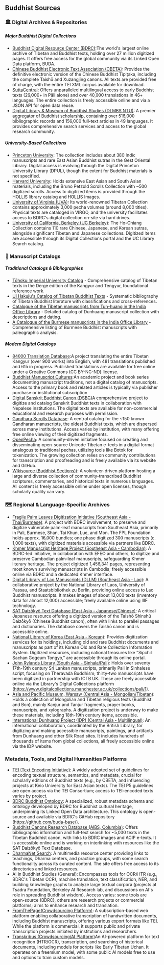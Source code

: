 ## Buddhist Sources
### 🏛️ Digital Archives & Repositories
##### Major Buddhist Digital Collections
 - [Buddhist Digital Resource Center (BDRC)](https://www.bdrc.io/):The world's largest online archive of Tibetan and Buddhist texts, holding over 27 million digitized pages. It offers free access for the global community via its Linked Open Data platform, BUDA.
 - [Chinese Buddhist Electronic Text Association (CBETA)](https://cbeta.org/): Provides the definitive electronic version of the Chinese Buddhist Tipiṭaka, including the complete Taishō and Xuzangjing canons. All texts are provided free of charge, with the entire TEI XML corpus available for download.
 - [SuttaCentral](https://suttacentral.net/): Offers unparalleled multilingual access to early Buddhist texts (26,000+ in Pāli alone) and over 40,000 translations in 46+ languages. The entire collection is freely accessible online and via a JSON API for open data reuse.
 - [Digital Library & Museum of Buddhist Studies (DLMBS NTU)](https://www.dlmbs.org/): A premier aggregator of Buddhist scholarship, containing over 516,000 bibliographic records and 156,000 full-text articles in 49 languages. It provides comprehensive search services and access to the global research community.

##### University-Based Collections
- [Princeton University](https://dpul.princeton.edu/buddhist): The collection includes about 380 Indic manuscripts and rare East Asian Buddhist sutras in the Gest Oriental Library. Digital access is evolving through the Digital Princeton University Library (DPUL), though the extent for Buddhist materials is not specified.
- [Harvard University](https://library.harvard.edu/collections/buddhist-studies): Holds extensive East Asian and South Asian materials, including the Bruno Petzold Scrolls Collection with ~500 digitized scrolls. Access to digitized items is provided through the HOLLIS library catalog and HOLLIS Images.
- [University of Virginia (UVA)](http://www.thlib.org/): Its world-renowned Tibetan Collection contains approximately 3,000 pecha volumes (around 8,000 titles). Physical texts are cataloged in VIRGO, and the university facilitates access to BDRC's digital collection on-site via hard drives.
- [University of California, Berkeley (UC Berkeley)](https://www.lib.berkeley.edu/libraries/east-asian-library/collections/buddhist-studies): The Ho-Chiang Collection contains 110 rare Chinese, Japanese, and Korean sutras, alongside significant Tibetan and Japanese collections. Digitized items are accessible through its Digital Collections portal and the UC Library Search catalog.

### 📜 Manuscript Catalogs
##### Traditional Catalogs & Bibliographies
- [Tōhoku Imperial University Catalog](https://www.tbrc.org/#!rid=O1PD95844) - Comprehensive catalog of Tibetan texts in the Derge edition of the Kangyur and Tengyur, foundational reference work.
- [Ui Hakuju's Catalog of Tibetan Buddhist Texts](https://example.com/ui-catalog) - Systematic bibliography of Tibetan Buddhist literature with classifications and cross-references.
- [Catalogue of the Tibetan manuscripts from Tun-huang in the India Office Library](https://example.com/dunhuang-catalog) - Detailed catalog of Dunhuang manuscript collection with descriptions and dating.
- [A Catalogue of the Burmese manuscripts in the India Office Library](https://example.com/burmese-catalog) - Comprehensive listing of Burmese Buddhist manuscripts with paleographic analysis.
##### Modern Digital Catalogs
- [84000 Translation Database](https://84000.co/about/translation-work):A project translating the entire Tibetan Kangyur (over 900 works) into English, with 481 translations published and 615 in progress. Published translations are available for free online under a Creative Commons (CC BY-NC-ND) license.
- [Buddhist Manuscript Cultures](https://www.manuscript-cultures.uni-hamburg.de/mom/buddhist_manuscripts_intro_e.html):An academic project and book series documenting manuscript traditions, not a digital catalog of manuscripts. Access to the primary book and related articles is typically via publisher purchase or institutional subscription.
- [Digital Sanskrit Buddhist Canon (DSBC)](https://www.dsbcproject.org/)A comprehensive project to digitize and catalog Sanskrit Buddhist texts in collaboration with Nepalese institutions. The digital texts are available for non-commercial educational and research purposes with permission.
- [Gandhara Scrolls Database](https://gandhari.org/): A central catalog for the ~150 known Gandharan manuscripts, the oldest Buddhist texts, which are dispersed across many institutions. Access varies by institution, with many offering free online viewing of their digitized fragments.
- [OpenPecha](https://openpecha.org/): A community-driven initiative focused on creating and disseminating open-source Unicode Tibetan e-texts in a digital format analogous to traditional pechas, utilizing tools like Botok for tokenization. The growing collection relies on community contributions for transcription and proofreading and is freely available via its website and GitHub.
- [Wikisource (Buddhist Sections)](https://en.wikisource.org/wiki/Portal:Buddhist_sutras)): A volunteer-driven platform hosting a large and diverse collection of community-transcribed Buddhist scriptures, commentaries, and historical texts in numerous languages. All content is freely accessible online under open licenses, though scholarly quality can vary.
### 🗺️ Regional & Language-Specific Archives
- [Fragile Palm Leaves Digitization Initiative (Southeast Asia - Thai/Burmese)](https://cultureincrisis.org/projects/fragile-palm-leaves-digitisation-initiative): A project with BDRC involvement, to preserve and digitize vulnerable palm-leaf manuscripts from Southeast Asia, primarily in Pali, Burmese, Shan, Tai Khun, Lue, and Mon. The FPL Foundation holds approx. 16,000 bundles; one phase digitized 300 manuscripts (c. 1,000 texts), with digitized materials accessible via partners like BDRC.
- [Khmer Manuscript Heritage Project (Southeast Asia - Cambodian)](https://khmer-manuscripts.bdrc.io/): A BDRC-led initiative, in collaboration with EFEO and others, to digitize and preserve Cambodian palm-leaf manuscripts, safeguarding Khmer literary heritage. The project digitized 1,456,341 pages, representing most known surviving manuscripts in Cambodia; freely accessible online via BDRC and a dedicated Khmer interface.
- [Digital Library of Lao Manuscripts (DLLM) (Southeast Asia - Lao)](https://iiif.crossasia.org/): A collaborative project by the National Library of Laos, University of Passau, and Staatsbibliothek zu Berlin, providing online access to Lao Buddhist manuscripts. It makes images of about 13,000 texts (inventory data for almost 12,000) accessible; freely available online using IIIF technology.
- [SAT Daizōkyō Text Database (East Asia - Japanese/Chinese)](http://www.l.u-tokyo.ac.jp/~sat/): A critical Japanese resource offering a digitized version of the Taishō Shinshū Daizōkyō (Chinese Buddhist canon), often with links to parallel passages and dictionaries. The database covers the Taishō canon and is accessible online.
- [National Library of Korea (East Asia - Korean)](https://www.nl.go.kr/EN/): Provides digitization services for its holdings, including old and rare Buddhist documents and manuscripts as part of its Korean Old and Rare Collection Information System. Digitized resources, including national treasures like "Sipchil Sachan Gogeum Tongyo," are accessible through its online portal.
- [John Rylands Library (South Asia - Sinhala/Pali)](https://www.library.manchester.ac.uk/services/digitisation-services/projects/sinhalese-manuscripts/): Holds over seventy 17th-19th century Sri Lankan manuscripts, primarily Pali in Sinhalese script, focusing on Theravada Buddhism; thirty-two manuscripts have been digitized in partnership with ICTB UK. These are freely accessible online via the Library's Digital Collections platform (https://www.digitalcollections.manchester.ac.uk/collections/pali/1).
- [Asia and Pacific Museum, Warsaw (Central Asia - Mongolian/Tibetan)](https://manuskrypty.muzeumazji.pl/en-collection-mongolian-tibetan/): Holds a collection of Mongolian and Tibetan religious texts (Buddhist and Bon), mainly Kanjur and Tanjur fragments, prayer books, manuscripts, and xylographs. A digitization project is underway to make these materials, including 18th-19th century items, accessible.
- [International Dunhuang Project (IDP) (Central Asia - Multilingual)](https://idp.bl.uk/): An international collaboration, coordinated by the British Library, for digitizing and making accessible manuscripts, paintings, and artifacts from Dunhuang and other Silk Road sites. It includes hundreds of thousands of items from global collections, all freely accessible online via the IDP website.

### Metadata, Tools, and Digital Humanities Platforms
- [TEI (Text Encoding Initiative)](https://tei-c.org/): A widely adopted set of guidelines for encoding textual structure, semantics, and metadata, crucial for scholarly editions of Buddhist texts (e.g., by CBETA, and influencing projects at Keio University for East Asian texts). The TEI P5 guidelines are open access via the TEI Consortium; access to TEI-encoded texts varies by project.
- [BDRC Buddhist Ontology](https://www.bdrc.io/): A specialized, robust metadata schema and ontology developed by BDRC for Buddhist cultural heritage, underpinning its Linked Open Data architecture. This ontology is open-source and available via BDRC's GitHub repository (https://github.com/buda-base/).
- [Buddhist Canons Research Database (AIBS, Columbia)](http://databases.aibs.columbia.edu/): Offers bibliographic information and full-text search for ~5,000 texts in the Tibetan Buddhist canon, with links to BDRC images and ACIP e-texts. It is accessible online and is working on interlinking with resources like the SAT Daizōkyō Text Database.
- [DharmaNet Search](https://www.dharmanet.org/): A multimedia resource center providing links to teachings, Dharma centers, and practice groups, with some search functionality across its curated content. The site offers free access to its directories and linked resources.
- AI in Buddhist Studies (General): Encompasses tools for OCR/HTR (e.g., BDRC's Tibetan OCR), machine translation, text classification, NER, and building knowledge graphs to analyze large textual corpora (projects at Tsadra Foundation, Berkeley AI Research lab, and discussions on AI's role in spreading Buddhist wisdom). Access varies: some tools are open-source (BDRC), others are research projects or commercial platforms; aims to enhance research and translation.
- [FromThePage(Crowdsourcing Platform)](https://fromthepage.com/): A subscription-based web platform enabling collaborative transcription of handwritten documents, including Buddhist manuscripts, offering various export formats like TEI. While the platform is commercial, it supports public and private transcription projects initiated by institutions and researchers.
- [Transkribus (Crowdsourcing/AI Platform)](https://transkribus.org/)An AI-powered platform for text recognition (HTR/OCR), transcription, and searching of historical documents, including models for scripts like Early Tibetan Uchan. It operates on a freemium model, with some public AI models free to use and options to train custom models.
